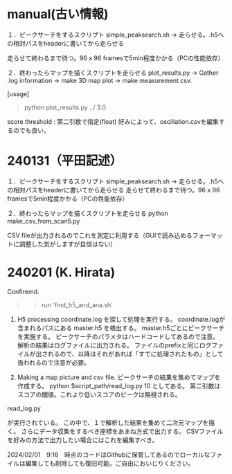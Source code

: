 # manual(古い情報)

１．ピークサーチをするスクリプト
simple_peaksearch.sh -> 走らせる。.h5への相対パスをheaderに書いてから走らせる

走らせて終わるまで待つ。96 x 96 framesで5min程度かかる（PCの性能依存）

２．終わったらマップを描くスクリプトを走らせる
plot_results.py -> Gather .log information -> make 3D map plot -> make measurement csv.

[usage]
> python plot_results.py ../ 3.0

score threshold : 第二引数で指定(float)
好みによって、oscillation.csvを編集するのでも良い。

# 240131（平田記述）
１．ピークサーチをするスクリプト
simple_peaksearch.sh -> 走らせる。.h5への相対パスをheaderに書いてから走らせる
走らせて終わるまで待つ。96 x 96 framesで5min程度かかる（PCの性能依存）

２．終わったらマップを描くスクリプトを走らせる
python make_csv_from_scan5.py

CSV fileが出力されるのでこれを測定に利用する（GUIで読み込めるフォーマットに調整した気がしますが自信はない）

# 240201 (K. Hirata)
Confiremd.
>> run 'find_h5_and_ana.sh'

1. H5 processing
coordinate.log を探して処理を実行する。
coordinate.logが含まれるパスにある master.h5 を検出する。
master.h5ごとにピークサーチを実施する。
ピークサーチのパラメタはハードコードしてあるので注意。
解析の結果はログファイルに出力される。
ファイルのprefixと同じログファイルが出されるので、以降はそれがあれば「すでに処理されたもの」として扱われるので注意が必要。

2. Making a map picture and csv file.
ピークサーチの結果を集めてマップを作成する。
python $script_path/read_log.py 10
としてある。
第二引数はスコアの閾値。これより低いスコアのピークは無視される。

read_log.py

が実行されている。
この中で、１で解析した結果を集めて二次元マップを描く。
さらにデータ収集をするべき座標をあまね方式で出力する。
CSVファイルを好みの方法で出力したい場合にはこれを編集すべき。

2024/02/01　9:16　時点のコードはGithubに保管してあるのでローカルなファイルは編集しても削除しても復旧可能。ご自由においじりください。
